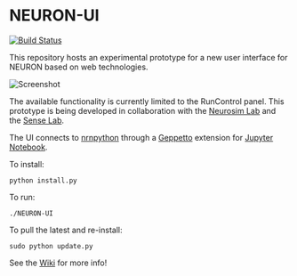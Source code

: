 # NEURON-UI

[![Build Status](https://travis-ci.org/MetaCell/NEURON-UI.svg?branch=master)](https://travis-ci.org/MetaCell/NEURON-UI)

This repository hosts an experimental prototype for a new user interface for NEURON based on web technologies. 

![Screenshot](https://dl.dropboxusercontent.com/u/7538688/Don%27t%20delete%2C%20used%20in%20wikis%20etc/Screen%20Shot%202016-10-04%20at%2019.53.03.png)

The available functionality is currently limited to the RunControl panel.
This prototype is being developed in collaboration with the [Neurosim Lab](http://neurosimlab.org/) and the [Sense Lab](https://senselab.med.yale.edu/).

The UI connects to [nrnpython](http://www.neuron.yale.edu/neuron/static/docs/help/neuron/neuron/classes/python.html) through a [Geppetto](http://git.geppetto.org) extension for [Jupyter Notebook](http://jupyter.org/).

To install:
```
python install.py
```
To run:
```
./NEURON-UI
```
To pull the latest and re-install:
```
sudo python update.py
```

See the [Wiki](https://github.com/MetaCell/NEURON-UI/wiki) for more info!
